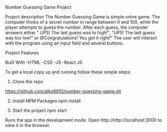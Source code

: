 Number Guessing Game Project

Project description	
The Number Guessing Game is simple onine game. The computer thinks of a secret number in range between 0 and 100, while the player attempts to guess the number.
After each guess, the computer answers either " UPS! The last guess was to high!", "UPS! The last guess was too low!" or @Congratulations! You got it right!"
The user will interact with the program using an input field and several buttons.

Project Features

Built With
-HTML
-CSS
-JS
-React JS

To get a local copy up and running follow these simple steps:

1. Clone the repo

https://github.com/alko8910/number-guessing-game.git

2. install NPM Packages
npm install

3. Start the project
npm start

Runs the app in the development mode.
Open http://http://localhost:3000 to view it in the browser.

